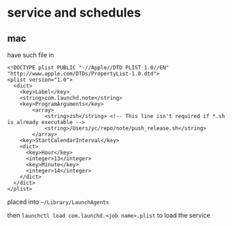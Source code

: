 # service and schedules

## mac

have such file in 

```<?xml version="1.0" encoding="UTF-8"?>
<!DOCTYPE plist PUBLIC "-//Apple//DTD PLIST 1.0//EN" "http://www.apple.com/DTDs/PropertyList-1.0.dtd">
<plist version="1.0">
  <dict>
    <key>Label</key>
    <string>com.launchd.note</string>
    <key>ProgramArguments</key>
        <array>
            <string>zsh</string> <!-- This line isn't required if *.sh is already executable -->
            <string>/Users/yc/repo/note/push_release.sh</string>
        </array>
    <key>StartCalendarInterval</key>
    <dict>
      <key>Hour</key>
      <integer>13</integer>
      <key>Minute</key>
      <integer>14</integer>
    </dict>
  </dict>
</plist>
```
placed into ```~/Library/LaunchAgents```

then ```launchctl load com.launchd.<job name>.plist``` to load the service
